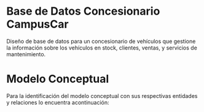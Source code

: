 # Base de Datos Concesionario CampusCar
Diseño de base de datos para un concesionario de vehículos que gestione la información sobre los vehículos en stock, clientes, ventas, y servicios de mantenimiento. 

# Modelo Conceptual
Para la identificación del modelo conceptual con sus respectivas entidades y relaciones lo encuentra acontinuación: 